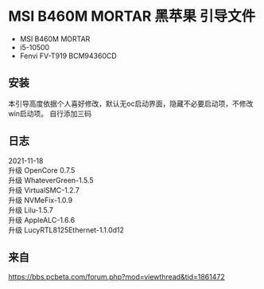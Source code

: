 # MSI B460M MORTAR 黑苹果 引导文件

 - MSI B460M MORTAR
 - i5-10500
 - Fenvi FV-T919 BCM94360CD

## 安装
本引导高度依据个人喜好修改，默认无oc启动界面，隐藏不必要启动项，不修改win启动项。
自行添加三码

## 日志
2021-11-18    
升级 OpenCore 0.7.5    
升级 WhateverGreen-1.5.5    
升级 VirtualSMC-1.2.7    
升级 NVMeFix-1.0.9    
升级 Lilu-1.5.7    
升级 AppleALC-1.6.6    
升级 LucyRTL8125Ethernet-1.1.0d12    

## 来自
https://bbs.pcbeta.com/forum.php?mod=viewthread&tid=1861472
